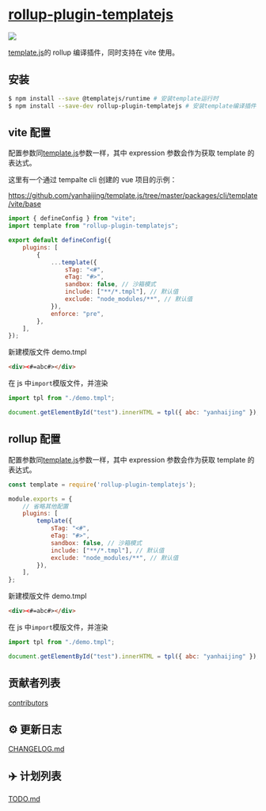 # [rollup-plugin-templatejs](https://github.com/yanhaijing/template.js/blob/master/packages/rollup-plugin-templatejs)

[![](https://img.shields.io/badge/Powered%20by-jslib%20base-brightgreen.svg)](https://github.com/yanhaijing/jslib-base)

[template.js](https://github.com/yanhaijing/template.js)的 rollup 编译插件，同时支持在 vite 使用。

## 安装

```bash
$ npm install --save @templatejs/runtime # 安装template运行时
$ npm install --save-dev rollup-plugin-templatejs # 安装template编译插件
```

## vite 配置

配置参数同[template.js](https://github.com/yanhaijing/template.js/blob/master/doc/api.md#templateconfig)参数一样，其中 expression 参数会作为获取 template 的表达式。

这里有一个通过 tempalte cli 创建的 vue 项目的示例：

https://github.com/yanhaijing/template.js/tree/master/packages/cli/template/vite/base

```js
import { defineConfig } from "vite";
import template from "rollup-plugin-templatejs";

export default defineConfig({
    plugins: [
        {
            ...template({
                sTag: "<#",
                eTag: "#>",
                sandbox: false, // 沙箱模式
                include: ["**/*.tmpl"], // 默认值
                exclude: "node_modules/**", // 默认值
            }),
            enforce: "pre",
        },
    ],
});
```

新建模版文件 demo.tmpl

```html
<div><#=abc#></div>
```

在 js 中`import`模版文件，并渲染

```js
import tpl from "./demo.tmpl";

document.getElementById("test").innerHTML = tpl({ abc: "yanhaijing" });
```

## rollup 配置

配置参数同[template.js](https://github.com/yanhaijing/template.js/blob/master/doc/api.md#templateconfig)参数一样，其中 expression 参数会作为获取 template 的表达式。

```js
const template = require('rollup-plugin-templatejs');

module.exports = {
    // 省略其他配置
    plugins: [
        template({
            sTag: "<#",
            eTag: "#>",
            sandbox: false, // 沙箱模式
            include: ["**/*.tmpl"], // 默认值
            exclude: "node_modules/**", // 默认值
        }),
    ],
};
```

新建模版文件 demo.tmpl

```html
<div><#=abc#></div>
```

在 js 中`import`模版文件，并渲染

```js
import tpl from "./demo.tmpl";

document.getElementById("test").innerHTML = tpl({ abc: "yanhaijing" });
```

## 贡献者列表

[contributors](https://github.com/yanhaijing/template.js/graphs/contributors)

## :gear: 更新日志

[CHANGELOG.md](https://github.com/yanhaijing/template.js/blob/master/CHANGELOG.md)

## :airplane: 计划列表

[TODO.md](https://github.com/yanhaijing/template.js/blob/master/TODO.md)
